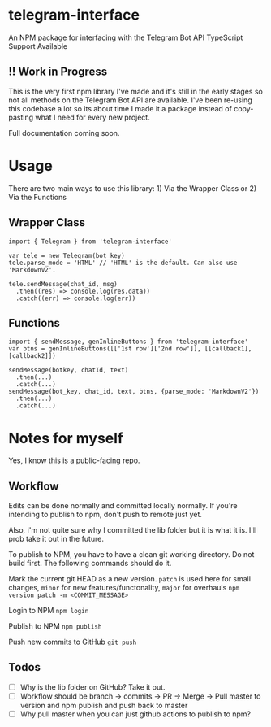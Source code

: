 # telegram-interface

An NPM package for interfacing with the Telegram Bot API
TypeScript Support Available

## !! Work in Progress

This is the very first npm library I've made and it's still in the early stages so not all methods on the Telegram Bot API are available. I've been re-using this codebase a lot so its about time I made it a package instead of copy-pasting what I need for every new project.

Full documentation coming soon.

# Usage

There are two main ways to use this library: 1) Via the Wrapper Class or 2) Via the Functions

## Wrapper Class

```
import { Telegram } from 'telegram-interface'

var tele = new Telegram(bot_key)
tele.parse_mode = 'HTML' // 'HTML' is the default. Can also use 'MarkdownV2'.

tele.sendMessage(chat_id, msg)
  .then((res) => console.log(res.data))
  .catch((err) => console.log(err))
```

## Functions

```
import { sendMessage, genInlineButtons } from 'telegram-interface'
var btns = genInlineButtons([['1st row']['2nd row']], [[callback1], [callback2]])

sendMessage(botkey, chatId, text)
  .then(...)
  .catch(...)
sendMessage(bot_key, chat_id, text, btns, {parse_mode: 'MarkdownV2'})
  .then(...)
  .catch(...)

```

# Notes for myself

Yes, I know this is a public-facing repo.

## Workflow

Edits can be done normally and committed locally normally. If you're intending to publish to npm, don't push to remote just yet.

Also, I'm not quite sure why I committed the lib folder but it is what it is. I'll prob take it out in the future.

To publish to NPM, you have to have a clean git working directory. Do not build first. The following commands should do it.

Mark the current git HEAD as a new version. `patch` is used here for small changes, `minor` for new features/functonality, `major` for overhauls
`npm version patch -m <COMMIT_MESSAGE>`

Login to NPM
`npm login`

Publish to NPM
`npm publish`

Push new commits to GitHub
`git push`

## Todos

- [ ] Why is the lib folder on GitHub? Take it out.
- [ ] Workflow should be branch -> commits -> PR -> Merge -> Pull master to version and npm publish and push back to master
- [ ] Why pull master when you can just github actions to publish to npm?
